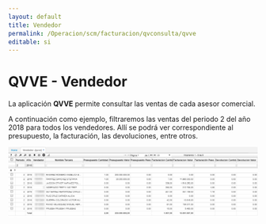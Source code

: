 ```yaml
---
layout: default
title: Vendedor
permalink: /Operacion/scm/facturacion/qvconsulta/qvve
editable: si
---
```


# QVVE - Vendedor

La aplicación **QVVE** permite consultar las ventas de cada asesor comercial.  

A continuación como ejemplo, filtraremos las ventas del periodo 2 del año 2018 para todos los vendedores. Allí se podrá ver correspondiente al presupuesto, la facturación, las devoluciones, entre otros.  

![](qvve1.png)

